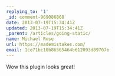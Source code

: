 ```yaml
---
replying_to: '1'
_id: comment-969086868
date: 2013-07-19T15:34:41Z
updated: 2013-07-19T15:34:41Z
_parent: /articles/going-static/
name: Michael Rose
url: https://mademistakes.com/
email: 1ce71bc10b86565464b612093d89707e
---
```


Wow this plugin looks great!
